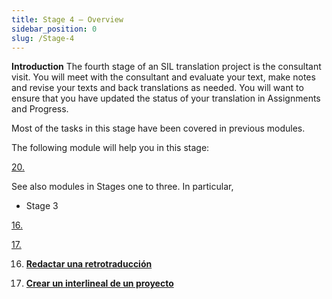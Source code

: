 ```yaml
---
title: Stage 4 – Overview
sidebar_position: 0
slug: /Stage-4
---
```




**Introduction**  The fourth stage of an SIL translation project is the consultant visit. You will meet with the consultant and evaluate your text, make notes and revise your texts and back translations as needed. You will want to ensure that you have updated the status of your translation in Assignments and Progress.


Most of the tasks in this stage have been covered in previous modules.


The following module will help you in this stage:


[20.  ](/20.CT)


See also modules in Stages one to three. In particular,

- Stage 3

[16. ](/16.BT1)


[17. ](/17.BT2)


16.  [**Redactar una retrotraducción**](/16.BT1)


17.  [**Crear un interlineal de un proyecto**](/17.BT2)

